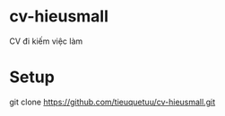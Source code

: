 # cv-hieusmall
CV đi kiếm việc làm


# Setup
git clone https://github.com/tieuquetuu/cv-hieusmall.git
